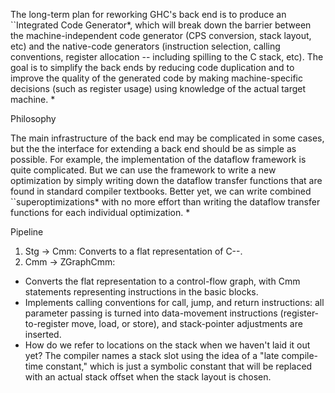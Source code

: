 
The long-term plan for reworking GHC's back end is to produce an ``Integrated Code Generator*, which will break down the barrier between the machine-independent code generator (CPS conversion, stack layout, etc) and the native-code generators (instruction selection, calling conventions, register allocation -- including spilling to the C stack, etc). The goal is to simplify the back ends by reducing code duplication and to improve the quality of the generated code by making machine-specific decisions (such as register usage) using knowledge of the actual target machine.
*


Philosophy


The main infrastructure of the back end may be complicated in some cases, but the  the interface for extending a back end should be as simple as possible. For example, the implementation of the dataflow framework is quite complicated. But we can use the framework to write a new optimization by simply writing down the dataflow transfer functions that are found in standard compiler textbooks. Better yet, we can write combined ``superoptimizations* with no more effort than writing the dataflow transfer functions for each individual optimization.
*


Pipeline

1. Stg -\> Cmm: Converts to a flat representation of C--.
1. Cmm -\> ZGraphCmm:

  - Converts the flat representation to a control-flow graph, with Cmm statements representing instructions in the basic blocks.
  - Implements calling conventions for call, jump, and return instructions: all parameter passing is turned into data-movement instructions (register-to-register move, load, or store), and stack-pointer adjustments are inserted.
  - How do we refer to locations on the stack when we haven't laid it out yet? The compiler names a stack slot using the idea of a "late compile-time constant," which is just a symbolic constant that will be replaced with an actual stack offset when the stack layout is chosen.
